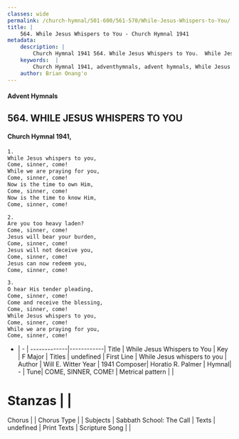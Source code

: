 ```yaml
---
classes: wide
permalink: /church-hymnal/501-600/561-570/While-Jesus-Whispers-to-You/
title: |
    564. While Jesus Whispers to You - Church Hymnal 1941
metadata:
    description: |
        Church Hymnal 1941 564. While Jesus Whispers to You.  While Jesus whispers to you,  Come, sinner, come!  While we are praying for you,  Come, sinner, come!  Now is the time to own Him,  Come, sinner, come!  Now is the time to know Him,  Come, sinner, come! 
    keywords:  |
        Church Hymnal 1941, adventhymnals, advent hymnals, While Jesus Whispers to You, While Jesus whispers to you. 
    author: Brian Onang'o
---
```


#### Advent Hymnals
## 564. WHILE JESUS WHISPERS TO YOU
####  Church Hymnal 1941,

```txt
1.
While Jesus whispers to you, 
Come, sinner, come! 
While we are praying for you, 
Come, sinner, come! 
Now is the time to own Him, 
Come, sinner, come! 
Now is the time to know Him, 
Come, sinner, come! 

2.
Are you too heavy laden? 
Come, sinner, come! 
Jesus will bear your burden, 
Come, sinner, come! 
Jesus will not deceive you, 
Come, sinner, come! 
Jesus can now redeem you, 
Come, sinner, come! 

3.
O hear His tender pleading, 
Come, sinner, come! 
Come and receive the blessing, 
Come, sinner, come! 
While Jesus whispers to you, 
Come, sinner, come! 
While we are praying for you, 
Come, sinner, come!

```

- |   -  |
-------------|------------|
Title | While Jesus Whispers to You |
Key | F Major |
Titles | undefined |
First Line | While Jesus whispers to you |
Author | Will E. Witter
Year | 1941
Composer| Horatio R. Palmer |
Hymnal|  - |
Tune| COME, SINNER, COME! |
Metrical pattern | |
# Stanzas |  |
Chorus |  |
Chorus Type |  |
Subjects | Sabbath School: The Call |
Texts | undefined |
Print Texts | 
Scripture Song |  |
    
